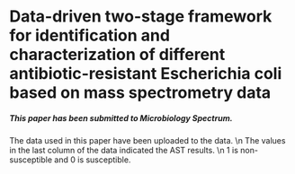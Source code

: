 # Data-driven two-stage framework for identification and characterization of different antibiotic-resistant Escherichia coli based on mass spectrometry data

##### This paper has been submitted to Microbiology Spectrum.


The data used in this paper have been uploaded to the data. \n
The values in the last column of the data indicated the AST results. \n
1 is non-susceptible and 0 is susceptible.
